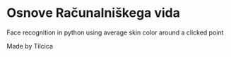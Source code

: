 # Osnove Računalniškega vida

Face recognition in python using average skin color around a clicked point

Made by
Tilcica